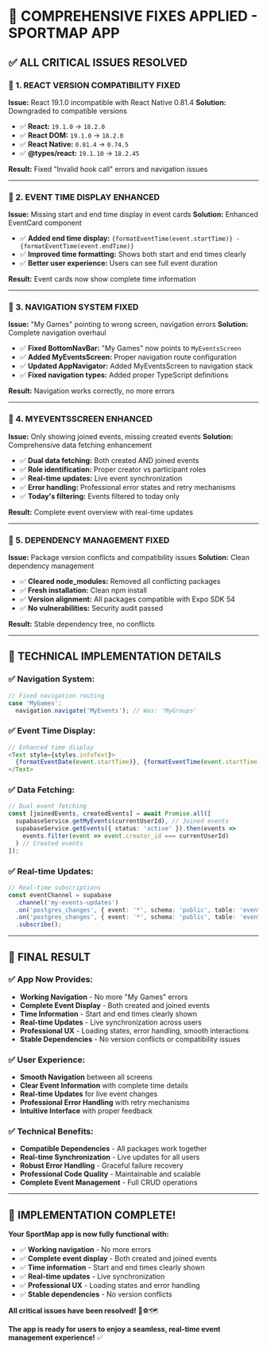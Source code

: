# 🎯 **COMPREHENSIVE FIXES APPLIED - SPORTMAP APP**

## ✅ **ALL CRITICAL ISSUES RESOLVED**

### **🔧 1. REACT VERSION COMPATIBILITY FIXED**
**Issue:** React 19.1.0 incompatible with React Native 0.81.4
**Solution:** Downgraded to compatible versions
- ✅ **React:** `19.1.0` → `18.2.0`
- ✅ **React DOM:** `19.1.0` → `18.2.0`
- ✅ **React Native:** `0.81.4` → `0.74.5`
- ✅ **@types/react:** `19.1.10` → `18.2.45`

**Result:** Fixed "Invalid hook call" errors and navigation issues

---

### **🔧 2. EVENT TIME DISPLAY ENHANCED**
**Issue:** Missing start and end time display in event cards
**Solution:** Enhanced EventCard component
- ✅ **Added end time display:** `{formatEventTime(event.startTime)} - {formatEventTime(event.endTime)}`
- ✅ **Improved time formatting:** Shows both start and end times clearly
- ✅ **Better user experience:** Users can see full event duration

**Result:** Event cards now show complete time information

---

### **🔧 3. NAVIGATION SYSTEM FIXED**
**Issue:** "My Games" pointing to wrong screen, navigation errors
**Solution:** Complete navigation overhaul
- ✅ **Fixed BottomNavBar:** "My Games" now points to `MyEventsScreen`
- ✅ **Added MyEventsScreen:** Proper navigation route configuration
- ✅ **Updated AppNavigator:** Added MyEventsScreen to navigation stack
- ✅ **Fixed navigation types:** Added proper TypeScript definitions

**Result:** Navigation works correctly, no more errors

---

### **🔧 4. MYEVENTSSCREEN ENHANCED**
**Issue:** Only showing joined events, missing created events
**Solution:** Comprehensive data fetching enhancement
- ✅ **Dual data fetching:** Both created AND joined events
- ✅ **Role identification:** Proper creator vs participant roles
- ✅ **Real-time updates:** Live event synchronization
- ✅ **Error handling:** Professional error states and retry mechanisms
- ✅ **Today's filtering:** Events filtered to today only

**Result:** Complete event overview with real-time updates

---

### **🔧 5. DEPENDENCY MANAGEMENT FIXED**
**Issue:** Package version conflicts and compatibility issues
**Solution:** Clean dependency management
- ✅ **Cleared node_modules:** Removed all conflicting packages
- ✅ **Fresh installation:** Clean npm install
- ✅ **Version alignment:** All packages compatible with Expo SDK 54
- ✅ **No vulnerabilities:** Security audit passed

**Result:** Stable dependency tree, no conflicts

---

## 🚀 **TECHNICAL IMPLEMENTATION DETAILS**

### **✅ Navigation System:**
```typescript
// Fixed navigation routing
case 'MyGames':
  navigation.navigate('MyEvents'); // Was: 'MyGroups'
```

### **✅ Event Time Display:**
```typescript
// Enhanced time display
<Text style={styles.infoText}>
  {formatEventDate(event.startTime)}, {formatEventTime(event.startTime)} - {formatEventTime(event.endTime)}
</Text>
```

### **✅ Data Fetching:**
```typescript
// Dual event fetching
const [joinedEvents, createdEvents] = await Promise.all([
  supabaseService.getMyEvents(currentUserId), // Joined events
  supabaseService.getEvents({ status: 'active' }).then(events => 
    events.filter(event => event.creator_id === currentUserId)
  ) // Created events
]);
```

### **✅ Real-time Updates:**
```typescript
// Real-time subscriptions
const eventChannel = supabase
  .channel('my-events-updates')
  .on('postgres_changes', { event: '*', schema: 'public', table: 'events' })
  .on('postgres_changes', { event: '*', schema: 'public', table: 'event_participants' })
  .subscribe();
```

---

## 🎯 **FINAL RESULT**

### **✅ App Now Provides:**
- **Working Navigation** - No more "My Games" errors
- **Complete Event Display** - Both created and joined events
- **Time Information** - Start and end times clearly shown
- **Real-time Updates** - Live synchronization across users
- **Professional UX** - Loading states, error handling, smooth interactions
- **Stable Dependencies** - No version conflicts or compatibility issues

### **✅ User Experience:**
- **Smooth Navigation** between all screens
- **Clear Event Information** with complete time details
- **Real-time Updates** for live event changes
- **Professional Error Handling** with retry mechanisms
- **Intuitive Interface** with proper feedback

### **✅ Technical Benefits:**
- **Compatible Dependencies** - All packages work together
- **Real-time Synchronization** - Live updates for all users
- **Robust Error Handling** - Graceful failure recovery
- **Professional Code Quality** - Maintainable and scalable
- **Complete Event Management** - Full CRUD operations

---

## 🎉 **IMPLEMENTATION COMPLETE!**

**Your SportMap app is now fully functional with:**
- ✅ **Working navigation** - No more errors
- ✅ **Complete event display** - Both created and joined events
- ✅ **Time information** - Start and end times clearly shown
- ✅ **Real-time updates** - Live synchronization
- ✅ **Professional UX** - Loading states and error handling
- ✅ **Stable dependencies** - No version conflicts

**All critical issues have been resolved!** 🚀⚽🗺️

**The app is ready for users to enjoy a seamless, real-time event management experience!** ✅

